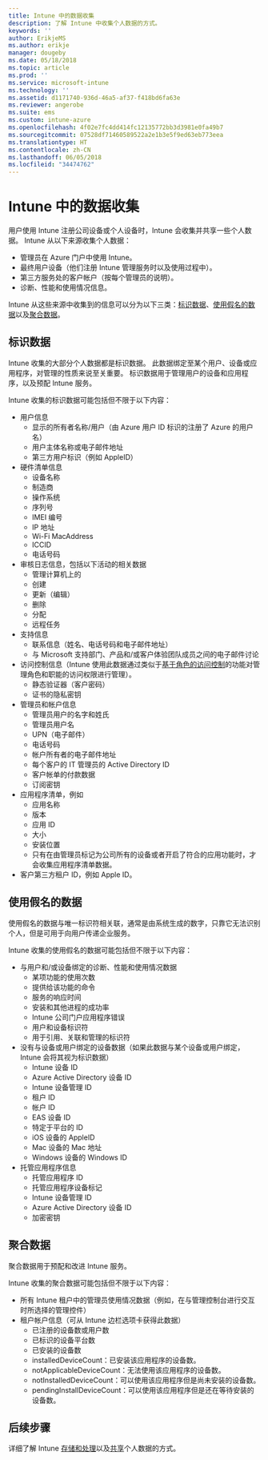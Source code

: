 ```yaml
---
title: Intune 中的数据收集
description: 了解 Intune 中收集个人数据的方式。
keywords: ''
author: ErikjeMS
ms.author: erikje
manager: dougeby
ms.date: 05/18/2018
ms.topic: article
ms.prod: ''
ms.service: microsoft-intune
ms.technology: ''
ms.assetid: d1171740-936d-46a5-af37-f418bd6fa63e
ms.reviewer: angerobe
ms.suite: ems
ms.custom: intune-azure
ms.openlocfilehash: 4f02e7fc4dd414fc12135772bb3d3981e0fa49b7
ms.sourcegitcommit: 07528df71460589522a2e1b3e5f9ed63eb773eea
ms.translationtype: HT
ms.contentlocale: zh-CN
ms.lasthandoff: 06/05/2018
ms.locfileid: "34474762"
---
```

# <a name="data-collection-in-intune"></a>Intune 中的数据收集

用户使用 Intune 注册公司设备或个人设备时，Intune 会收集并共享一些个人数据。 Intune 从以下来源收集个人数据：

- 管理员在 Azure 门户中使用 Intune。
- 最终用户设备（他们注册 Intune 管理服务时以及使用过程中）。
- 第三方服务处的客户帐户（按每个管理员的说明）。
- 诊断、性能和使用情况信息。

Intune 从这些来源中收集到的信息可以分为以下三类：[标识数据](#identified-data)、[使用假名的数据](#pseudonymized-data)以及[聚合数据](#aggregated-data)。

## <a name="identified-data"></a>标识数据

Intune 收集的大部分个人数据都是标识数据。 此数据绑定至某个用户、设备或应用程序，对管理的性质来说至关重要。 标识数据用于管理用户的设备和应用程序，以及预配 Intune 服务。

Intune 收集的标识数据可能包括但不限于以下内容： 

- 用户信息
    - 显示的所有者名称/用户（由 Azure 用户 ID 标识的注册了 Azure 的用户名）
    - 用户主体名称或电子邮件地址
    - 第三方用户标识（例如 AppleID）
- 硬件清单信息
    - 设备名称
    - 制造商
    - 操作系统
    - 序列号
    - IMEI 编号
    - IP 地址
    - Wi-Fi MacAddress
    - ICCID
    - 电话号码
- 审核日志信息，包括以下活动的相关数据
    - 管理计算机上的
    - 创建
    - 更新（编辑）
    - 删除
    - 分配
    - 远程任务
- 支持信息
    - 联系信息（姓名、电话号码和电子邮件地址）
    - 与 Microsoft 支持部门、产品和/或客户体验团队成员之间的电子邮件讨论
- 访问控制信息（Intune 使用此数据通过类似于[基于角色的访问控制](role-based-access-control.md)的功能对管理角色和职能的访问权限进行管理）。
    - 静态验证器（客户密码）
    - 证书的隐私密钥 
- 管理员和帐户信息
    - 管理员用户的名字和姓氏
    - 管理员用户名
    - UPN（电子邮件）
    - 电话号码
    - 帐户所有者的电子邮件地址
    - 每个客户的 IT 管理员的 Active Directory ID
    - 客户帐单的付款数据
    - 订阅密钥
- 应用程序清单，例如
    - 应用名称
    - 版本
    - 应用 ID
    - 大小
    - 安装位置
    - 只有在由管理员标记为公司所有的设备或者开启了符合的应用功能时，才会收集应用程序清单数据。  
- 客户第三方租户 ID，例如 Apple ID。 

## <a name="pseudonymized-data"></a>使用假名的数据

使用假名的数据与唯一标识符相关联，通常是由系统生成的数字，只靠它无法识别个人，但是可用于向用户传递企业服务。 

Intune 收集的使用假名的数据可能包括但不限于以下内容： 

- 与用户和/或设备绑定的诊断、性能和使用情况数据
    - 某项功能的使用次数
    - 提供给该功能的命令
    - 服务的响应时间
    - 安装和其他进程的成功率
    - Intune 公司门户应用程序错误
    - 用户和设备标识符
    - 用于引用、关联和管理的标识符 
- 没有与设备或用户绑定的设备数据（如果此数据与某个设备或用户绑定，Intune 会将其视为标识数据）
    - Intune 设备 ID
    - Azure Active Directory 设备 ID
    - Intune 设备管理 ID
    - 租户 ID
    - 帐户 ID
    - EAS 设备 ID
    - 特定于平台的 ID
    - iOS 设备的 AppleID
    - Mac 设备的 Mac 地址
    - Windows 设备的 Windows ID
- 托管应用程序信息
    - 托管应用程序 ID
    - 托管应用程序设备标记
    - Intune 设备管理 ID
    - Azure Active Directory 设备 ID
    - 加密密钥

## <a name="aggregated-data"></a>聚合数据

聚合数据用于预配和改进 Intune 服务。 

Intune 收集的聚合数据可能包括但不限于以下内容： 

- 所有 Intune 租户中的管理员使用情况数据（例如，在与管理控制台进行交互时所选择的管理控件）
- 租户帐户信息（可从 Intune 边栏选项卡获得此数据）
    - 已注册的设备数或用户数
    - 已标识的设备平台数  
    - 已安装的设备数
    - installedDeviceCount：已安装该应用程序的设备数。
    - notApplicableDeviceCount：无法使用该应用程序的设备数。
    - notInstalledDeviceCount：可以使用该应用程序但是尚未安装的设备数。
    - pendingInstallDeviceCount：可以使用该应用程序但是还在等待安装的设备数。
    
## <a name="next-steps"></a>后续步骤

详细了解 Intune [存储和处理](privacy-data-store-process.md)以及[共享](privacy-data-secure-share.md)个人数据的方式。 